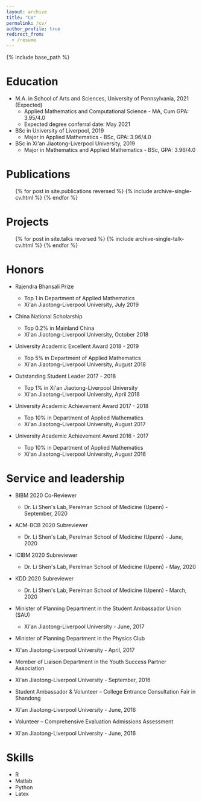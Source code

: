 ```yaml
---
layout: archive
title: "CV"
permalink: /cv/
author_profile: true
redirect_from:
  - /resume
---
```


{% include base_path %}

Education
======
* M.A. in School of Arts and Sciences, University of Pennsylvania, 2021 (Expected)
  * Applied Mathematics and Computational Science - MA, Cum GPA: 3.95/4.0
  * Expected degree conferral date: May 2021
* BSc in University of Liverpool, 2019
  * Major in Applied Mathematics - BSc, GPA: 3.96/4.0
* BSc in Xi'an Jiaotong-Liverpool University, 2019
  * Major in Mathematics and Applied Mathematics - BSc, GPA: 3.96/4.0
   

Publications
======
  <ul>{% for post in site.publications reversed %}
    {% include archive-single-cv.html %}
  {% endfor %}</ul>
  
Projects
======
  <ul>{% for post in site.talks reversed %}
    {% include archive-single-talk-cv.html %}
  {% endfor %}</ul>
  
Honors
======
* Rajendra Bhansali Prize
  * Top 1 in Department of Applied Mathematics
  * Xi'an Jiaotong-Liverpool University, July 2019

* China National Scholarship
  * Top 0.2% in Mainland China
  * Xi'an Jiaotong-Liverpool University, October 2018
  
* University Academic Excellent Award 2018 - 2019
  * Top 5% in Department of Applied Mathematics
  * Xi'an Jiaotong-Liverpool University, August 2018
  
* Outstanding Student Leader 2017 - 2018
  * Top 1% in Xi'an Jiaotong-Liverpool University
  * Xi'an Jiaotong-Liverpool University, April 2018
  
* University Academic Achievement Award 2017 - 2018
  * Top 10% in Department of Applied Mathematics
  * Xi'an Jiaotong-Liverpool University, August 2017
  
* University Academic Achievement Award 2016 - 2017
  * Top 10% in Department of Applied Mathematics
  * Xi'an Jiaotong-Liverpool University, August 2016

Service and leadership
======
* BIBM 2020 Co-Reviewer
  * Dr. Li Shen's Lab, Perelman School of Medicine (Upenn) - September, 2020
  
* ACM-BCB 2020 Subreviewer
  * Dr. Li Shen's Lab, Perelman School of Medicine (Upenn) - June, 2020
  
* ICIBM 2020 Subreviewer
  * Dr. Li Shen's Lab, Perelman School of Medicine (Upenn) - May, 2020
  
* KDD 2020 Subreviewer
  * Dr. Li Shen's Lab, Perelman School of Medicine (Upenn) - March, 2020
  
* Minister of Planning Department in the Student Ambassador Union (SAU) 
  * Xi'an Jiaotong-Liverpool University - June, 2017
  
*	Minister of Planning Department in the Physics Club
  * Xi'an Jiaotong-Liverpool University - April, 2017
  
*	Member of Liaison Department in the Youth Success Partner Association 
  * Xi'an Jiaotong-Liverpool University - September, 2016
  
*	Student Ambassador & Volunteer – College Entrance Consultation Fair in Shandong 
  * Xi'an Jiaotong-Liverpool University - June, 2016
  
*	Volunteer – Comprehensive Evaluation Admissions Assessment 
  * Xi'an Jiaotong-Liverpool University - June, 2016


Skills
======
* R
* Matlab
* Python
* Latex
